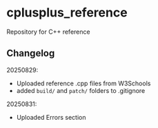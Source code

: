 # cplusplus_reference
Repository for C++ reference

## Changelog
20250829:
- Uploaded reference .cpp files from W3Schools
- added `build/` and `patch/` folders to .gitignore

20250831:
- Uploaded Errors section
